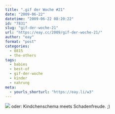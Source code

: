 ```yaml
---
title: ".gif der Woche #21"
date: "2009-06-22"
datetime: "2009-06-22 08:20:22"
id: "7831"
slug: "gif-der-woche-21"
url: "https://eay.cc/2009/gif-der-woche-21/"
author: "eay"
format: "post"
categories:
  - 0815
  - the-others
tags:
  - babies
  - best-of
  - gif-der-woche
  - kinder
  - nahrung
meta:
  - yourls_shorturl: "https://eay.li/w3"
---
```


![](https://eay.cc/uploads/2009/erstezitrone.gif) oder: Kindchenschema meets Schadenfreude. ;)
